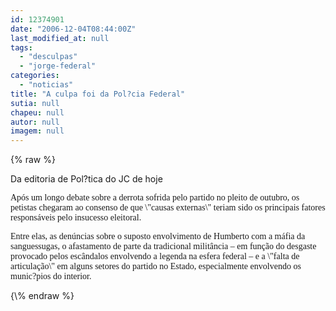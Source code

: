 ```yaml
---
id: 12374901
date: "2006-12-04T08:44:00Z"
last_modified_at: null
tags:
  - "desculpas"
  - "jorge-federal"
categories:
  - "noticias"
title: "A culpa foi da Pol?cia Federal"
sutia: null
chapeu: null
autor: null
imagem: null
---
```

{\% raw %}
<p><P>Da editoria de Pol?tica do JC de hoje</P></p>
<p><P><FONT face=Verdana>Após um longo debate sobre a derrota sofrida pelo partido no pleito de outubro, os petistas chegaram ao consenso de que \"causas externas\" teriam sido os principais fatores responsáveis pelo insucesso eleitoral. </FONT></P></p>
<p><P><FONT face=Verdana>Entre elas, as denúncias sobre o suposto envolvimento de Humberto com a máfia da sanguessugas, o afastamento de parte da tradicional militância – em função do desgaste provocado pelos escândalos envolvendo a legenda na esfera federal – e a \"falta de articulação\" em alguns setores do partido no Estado, especialmente envolvendo os munic?pios do interior.</FONT></P> </p>
{\% endraw %}